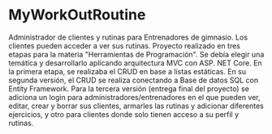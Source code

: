 # MyWorkOutRoutine
Administrador de clientes y rutinas para Entrenadores de gimnasio. Los clientes pueden acceder a ver sus rutinas.
Proyecto realizado en tres etapas para la materia "Herramientas de Programación". Se debía elegir una temática y desarrollarlo aplicando arquitectura MVC con ASP. NET Core.
En la primera etapa, se realizaba el CRUD en base a listas estáticas. En su segunda versión, el CRUD se realiza conectando a Base de datos SQL con Entity Framework.
Para la tercera versión (entrega final del proyecto) se adiciona un login para administradores/entrenadores en el que pueden ver, editar, crear y borrar sus clientes, armarles las rutinas y adicionar diferentes ejercicios, y otro para clientes donde solo tienen acceso a su perfil y rutinas.

